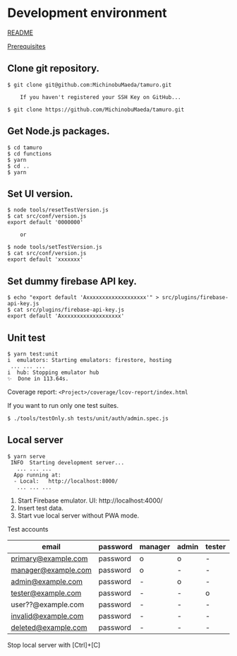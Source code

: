 Development environment
=====

[README](../README.md)

[Prerequisites](prerequisites.md)

## Clone git repository.

```
$ git clone git@github.com:MichinobuMaeda/tamuro.git

    If you haven't registered your SSH Key on GitHub...

$ git clone https://github.com/MichinobuMaeda/tamuro.git
```

## Get Node.js packages.

```
$ cd tamuro
$ cd functions
$ yarn
$ cd ..
$ yarn
```

## Set UI version.

```
$ node tools/resetTestVersion.js
$ cat src/conf/version.js
export default '0000000'

    or

$ node tools/setTestVersion.js
$ cat src/conf/version.js
export default 'xxxxxxx'
```

## Set dummy firebase API key.

```
$ echo "export default 'Axxxxxxxxxxxxxxxxxxx'" > src/plugins/firebase-api-key.js
$ cat src/plugins/firebase-api-key.js
export default 'Axxxxxxxxxxxxxxxxxxx'
```

## Unit test

```
$ yarn test:unit
i  emulators: Starting emulators: firestore, hosting
 ... ... ...
i  hub: Stopping emulator hub
✨  Done in 113.64s.
```

Coverage report: ``<Project>/coverage/lcov-report/index.html``

If you want to run only one test suites.

```
$ ./tools/testOnly.sh tests/unit/auth/admin.spec.js
```

## Local server

```
$ yarn serve
 INFO  Starting development server...
   ... ... ...
  App running at:
  - Local:   http://localhost:8000/
   ... ... ...
```

1. Start Firebase emulator. UI: http://localhost:4000/
2. Insert test data.
3. Start vue local server without PWA mode.

Test accounts

| email | password | manager | admin | tester | valid | deleted |
| --- | --- | --- | --- | --- | --- | --- |
| primary@example.com | password | o | o | - | o | - |
| manager@example.com | password | o | - | - | o | - |
| admin@example.com | password | - | o | - | o | - |
| tester@example.com | password | - | - | o | o | - |
| user??@example.com | password | - | - | - | o | - |
| invalid@example.com | password | - | - | - | - | - |
| deleted@example.com | password | - | - | - | o | o |


Stop local server with [Ctrl]+[C]
